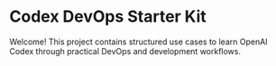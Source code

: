 # Codex DevOps Starter Kit

Welcome! This project contains structured use cases to learn OpenAI Codex through practical DevOps and development workflows.
